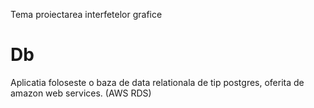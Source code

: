 Tema proiectarea interfetelor grafice

# Db

  Aplicatia foloseste o baza de data relationala de tip postgres, oferita de amazon web services. (AWS RDS)